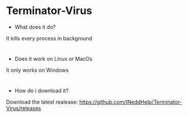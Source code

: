 # Terminator-Virus

- What does it do?

It kills every process in background
#
- Does it work on Linux or MacOs

It only works on Windows
#
- How do i download it?

Download the latest realease: https://github.com/INeddHelp/Terminator-Virus/releases
